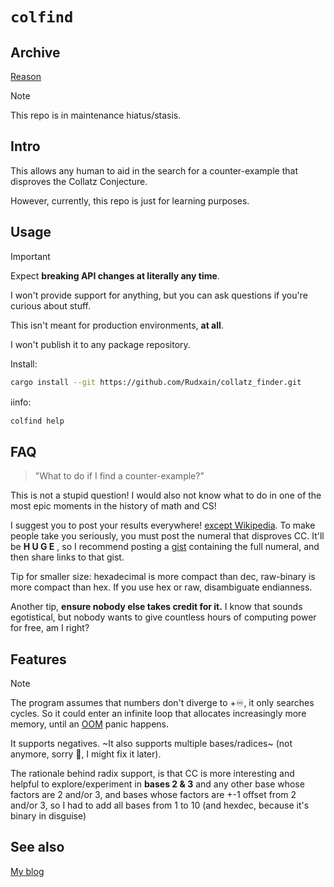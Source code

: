 # `colfind`

## Archive
[Reason](https://youtube.com/watch?v=jlh21U2texo&lc=UgzLFcfKTav59WvOB0Z4AaABAg)

> [!note]
> This repo is in maintenance hiatus/stasis.

## Intro
This allows any human to aid in the search for a counter-example that disproves the Collatz Conjecture.

However, currently, this repo is just for learning purposes.

## Usage
> [!important]
> Expect **breaking API changes at literally any time**.
> 
> I won't provide support for anything, but you can ask questions if you're curious about stuff.
> 
> This isn't meant for production environments, **at all**.
> 
> I won't publish it to any package repository.

Install:
```sh
cargo install --git https://github.com/Rudxain/collatz_finder.git
```

ℹinfo:
```sh
colfind help
```

## FAQ

> "What to do if I find a counter-example?"

This is not a stupid question! I would also not know what to do in one of the most epic moments in the history of math and CS!

I suggest you to post your results everywhere! [except Wikipedia](https://en.wikipedia.org/wiki/Wikipedia:No_original_research). To make people take you seriously, you must post the numeral that disproves CC. It'll be  **H U G E** ,  so I recommend posting a [gist](https://gist.github.com) containing the full numeral, and then share links to that gist.

Tip for smaller size: hexadecimal is more compact than dec, raw-binary is more compact than hex. If you use hex or raw, disambiguate endianness.

Another tip, **ensure nobody else takes credit for it.** I know that sounds egotistical, but nobody wants to give countless hours of computing power for free, am I right?

## Features
> [!note]
> The program assumes that numbers don't diverge to +♾️, it only searches cycles. So it could enter an infinite loop that allocates increasingly more memory, until an [OOM](https://en.wikipedia.org/wiki/Out_of_memory) panic happens.

It supports negatives. ~It also supports multiple bases/radices~ (not anymore, sorry 🙁, I might fix it later).

The rationale behind radix support, is that CC is more interesting and helpful to explore/experiment in **bases 2 & 3** and any other base whose factors are 2 and/or 3, and bases whose factors are +-1 offset from 2 and/or 3, so I had to add all bases from 1 to 10 (and hexdec, because it's binary in disguise)

## See also
[My blog](https://rudxain.github.io/blog/post/Collatz)
